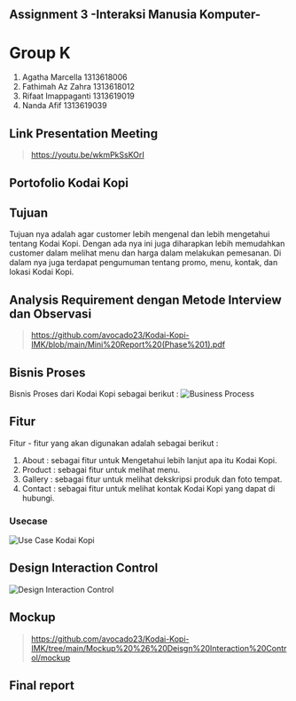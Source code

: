 ## Assignment 3 -Interaksi Manusia Komputer-
# Group K
1. Agatha Marcella    1313618006
2. Fathimah Az Zahra  1313618012
3. Rifaat Imappaganti 1313619019
4. Nanda Afif         1313619039
## Link Presentation Meeting
> https://youtu.be/wkmPkSsKOrI
## Portofolio Kodai Kopi
> 
## Tujuan
Tujuan nya adalah agar customer lebih mengenal dan lebih mengetahui tentang Kodai Kopi. Dengan ada nya ini juga diharapkan lebih memudahkan customer dalam melihat menu dan harga dalam melakukan pemesanan. Di dalam nya juga terdapat pengumuman tentang promo, menu, kontak, dan lokasi Kodai Kopi.
## Analysis Requirement dengan Metode Interview dan Observasi
> https://github.com/avocado23/Kodai-Kopi-IMK/blob/main/Mini%20Report%20(Phase%201).pdf
## Bisnis Proses
Bisnis Proses dari Kodai Kopi sebagai berikut : 
![Business Process](https://user-images.githubusercontent.com/56811810/99566059-ff80df80-29fe-11eb-988b-a45dc313eaf0.jpg)
## Fitur
Fitur - fitur yang akan digunakan adalah sebagai berikut : 
1. About : sebagai fitur untuk Mengetahui lebih lanjut apa itu Kodai Kopi.
2. Product : sebagai fitur untuk melihat menu.
3. Gallery : sebagai fitur untuk melihat dekskripsi produk dan foto tempat.
4. Contact : sebagai fitur untuk melihat kontak Kodai Kopi yang dapat di hubungi. 
### Usecase
![Use Case Kodai Kopi](https://user-images.githubusercontent.com/56811810/99563782-330e3a80-29fc-11eb-915b-f6bbe98dc85c.jpg)
## Design Interaction Control
![Design Interaction Control](https://user-images.githubusercontent.com/56811810/99637675-c6388600-2a77-11eb-8774-0123d0f3453a.jpg)
## Mockup
> https://github.com/avocado23/Kodai-Kopi-IMK/tree/main/Mockup%20%26%20Deisgn%20Interaction%20Control/mockup
## Final report
> 
